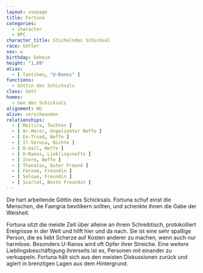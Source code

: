 ```yaml
---
layout: usepage
title: Fortuna
categories:
  - character
  - NPC
character_title: Stichelndes Schicksal
race: Götter
sex: w
birthday: Geheim
height: "1,89"
alias:
  - [ Tantchen, "U-Ranos" ]
functions:
  - Göttin des Schicksals
class: Gott
homes:
  - See des Schicksals
alignment: NG
alive: verschwunden
relationships:
  - [ Meilira, Tochter ]
  - [ Ar-Merer, Ungeliebter Neffe ]
  - [ En-Troad, Neffe ]
  - [ Il-Vernia, Nichte ]
  - [ O-Gall, Neffe ]
  - [ U-Ranos, Lieblingsneffe ]
  - [ Inoro, Neffe ]
  - [ Thanatos, Guter Freund ]
  - [ Farone, Freundin ]
  - [ Seloue, Freundin ]
  - [ Scarlet, Beste Freundin ]
---
```


Die hart arbeitende Göttin des Schicksals. Fortuna schuf einst die Menschen, die Faergria bevölkern sollten, und
schenkte ihnen die Gabe der Weisheit.

Fortuna sitzt die meiste Zeit über alleine an ihrem Schreibtisch, protokolliert Ereignisse in der Welt und hilft hier
und da nach. Sie ist eine sehr spaßige Person, die es liebt Scherze auf Kosten anderer zu machen, wenn auch nur
harmlose. Besonders U-Ranos wird oft Opfer ihrer Streiche. Eine weitere Lieblingsbeschäftigung ihrerseits ist es,
Personen mit einander zu verkuppeln. Fortuna hält sich aus den meisten Diskussionen zurück und agiert in brenzligen
Lagen aus dem Hintergrund.